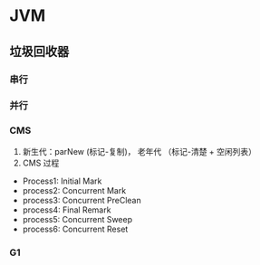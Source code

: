 # JVM

## 垃圾回收器

### 串行

### 并行

### CMS
1. 新生代：parNew (标记-复制)， 老年代 （标记-清楚 + 空闲列表）
2. CMS 过程
 - Process1: Initial Mark
 - process2: Concurrent Mark
 - process3: Concurrent PreClean
 - process4: Final Remark
 - process5: Concurrent Sweep
 - process6: Concurrent Reset

### G1


